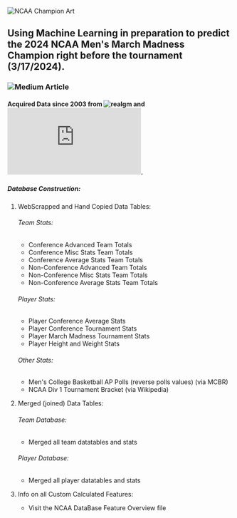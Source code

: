 ![NCAA Champion Art](https://github.com/allenjake440/Mens_March_Madness_Champion/assets/134075534/9c552d90-6d45-4b71-bf29-6838626cf0e9)

## Using Machine Learning in preparation to predict the 2024 NCAA Men's March Madness Champion right before the tournament (3/17/2024).

### ![Medium Article](https://allenjake440.medium.com/predicting-the-mens-march-madness-champion-with-machine-learning-892bd78997ca)

#### Acquired Data since 2003 from ![realgm](https://basketball.realgm.com/ncaa/) and ![Men's College Basketball Reference](https://www.sports-reference.com/cbb/seasons/men/2023-polls.html).
##### Database Construction:
1. WebScrapped and Hand Copied Data Tables:
   ###### Team Stats:
   - Conference Advanced Team Totals
   - Conference Misc Stats Team Totals
   - Conference Average Stats Team Totals
   - Non-Conference Advanced Team Totals
   - Non-Conference Misc Stats Team Totals
   - Non-Conference Average Stats Team Totals
   ###### Player Stats:
   - Player Conference Average Stats
   - Player Conference Tournament Stats
   - Player March Madness Tournament Stats
   - Player Height and Weight Stats
   ###### Other Stats:
   - Men's College Basketball AP Polls (reverse polls values) (via MCBR)
   - NCAA Div 1 Tournament Bracket (via Wikipedia)

2. Merged (joined) Data Tables:
   ###### Team Database:
    - Merged all team datatables and stats
   ###### Player Database:
    - Merged all player datatables and stats
  
3. Info on all Custom Calculated Features:
   - Visit the NCAA DataBase Feature Overview file
   
